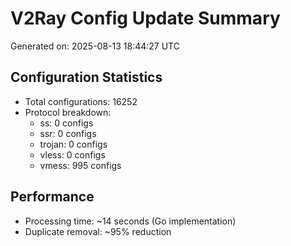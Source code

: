 # V2Ray Config Update Summary
Generated on: 2025-08-13 18:44:27 UTC

## Configuration Statistics
- Total configurations: 16252
- Protocol breakdown:
  - ss: 0 configs
  - ssr: 0 configs
  - trojan: 0 configs
  - vless: 0 configs
  - vmess: 995 configs

## Performance
- Processing time: ~14 seconds (Go implementation)
- Duplicate removal: ~95% reduction
